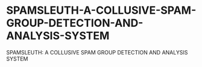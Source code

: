 # SPAMSLEUTH-A-COLLUSIVE-SPAM-GROUP-DETECTION-AND-ANALYSIS-SYSTEM
SPAMSLEUTH: A COLLUSIVE SPAM GROUP DETECTION AND ANALYSIS SYSTEM
